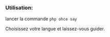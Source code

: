 ### Utilisation:

lancer la commande ```php ohce say```

Choisissez votre langue et laissez-vous guider.
